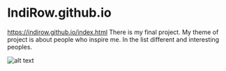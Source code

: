 # IndiRow.github.io
https://indirow.github.io/index.html
There is my final project. My theme of project is about people who inspire me. In the list different and interesting peoples.

![alt text](https://i.postimg.cc/3Jrkj4tP/2019-12-1211.png)
